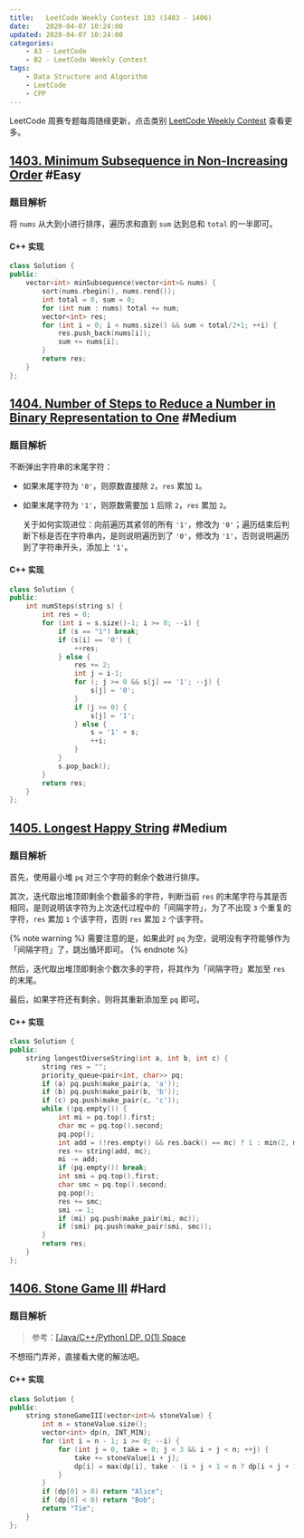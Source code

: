 ```yaml
---
title:   LeetCode Weekly Contest 183 (1403 - 1406)
date:    2020-04-07 10:24:00
updated: 2020-04-07 10:24:00
categories:
    - A3 - LeetCode
    - B2 - LeetCode Weekly Contest
tags:
    - Data Structure and Algorithm
    - LeetCode
    - CPP
---
```


LeetCode 周赛专题每周随缘更新，点击类别 [LeetCode Weekly Contest](/categories/LeetCode-Weekly-Contest/) 查看更多。

<!-- more -->

## [1403. Minimum Subsequence in Non-Increasing Order](https://leetcode.com/contest/weekly-contest-183/problems/minimum-subsequence-in-non-increasing-order/) #Easy

### 题目解析

将 `nums` 从大到小进行排序，遍历求和直到 `sum` 达到总和 `total` 的一半即可。

#### C++ 实现

```cpp
class Solution {
public:
    vector<int> minSubsequence(vector<int>& nums) {
        sort(nums.rbegin(), nums.rend());
        int total = 0, sum = 0;
        for (int num : nums) total += num;
        vector<int> res;
        for (int i = 0; i < nums.size() && sum < total/2+1; ++i) {
            res.push_back(nums[i]);
            sum += nums[i];
        }
        return res;
    }
};
```

## [1404. Number of Steps to Reduce a Number in Binary Representation to One](https://leetcode.com/contest/weekly-contest-183/problems/number-of-steps-to-reduce-a-number-in-binary-representation-to-one/) #Medium

### 题目解析

不断弹出字符串的末尾字符：

- 如果末尾字符为 `'0'`，则原数直接除 `2`，`res` 累加 `1`。

- 如果末尾字符为 `'1'`，则原数需要加 `1` 后除 `2`，`res` 累加 `2`。

  关于如何实现进位：向前遍历其紧邻的所有 `'1'`，修改为 `'0'`；遍历结束后判断下标是否在字符串内，是则说明遍历到了 `'0'`，修改为 `'1'`，否则说明遍历到了字符串开头，添加上 `'1'`。

#### C++ 实现

```cpp
class Solution {
public:
    int numSteps(string s) {
        int res = 0;
        for (int i = s.size()-1; i >= 0; --i) {
            if (s == "1") break;
            if (s[i] == '0') {
                ++res;
            } else {
                res += 2;
                int j = i-1;
                for (; j >= 0 && s[j] == '1'; --j) {
                    s[j] = '0';
                }
                if (j >= 0) {
                    s[j] = '1';
                } else {
                    s = '1' + s;
                    ++i;
                }
            }
            s.pop_back();
        }
        return res;
    }
};
```

## [1405. Longest Happy String](https://leetcode.com/contest/weekly-contest-183/problems/longest-happy-string/) #Medium

### 题目解析

首先，使用最小堆 `pq` 对三个字符的剩余个数进行排序。

其次，迭代取出堆顶即剩余个数最多的字符，判断当前 `res` 的末尾字符与其是否相同，是则说明该字符为上次迭代过程中的「间隔字符」，为了不出现 `3` 个重复的字符，`res` 累加 `1` 个该字符，否则 `res` 累加 `2` 个该字符。

{% note warning %}
需要注意的是，如果此时 `pq` 为空，说明没有字符能够作为「间隔字符」了，跳出循环即可。
{% endnote %}

然后，迭代取出堆顶即剩余个数次多的字符，将其作为「间隔字符」累加至 `res` 的末尾。

最后，如果字符还有剩余，则将其重新添加至 `pq` 即可。

#### C++ 实现

```cpp
class Solution {
public:
    string longestDiverseString(int a, int b, int c) {
        string res = "";
        priority_queue<pair<int, char>> pq;
        if (a) pq.push(make_pair(a, 'a'));
        if (b) pq.push(make_pair(b, 'b'));
        if (c) pq.push(make_pair(c, 'c'));
        while (!pq.empty()) {
            int mi = pq.top().first;
            char mc = pq.top().second;
            pq.pop();
            int add = (!res.empty() && res.back() == mc) ? 1 : min(2, mi);
            res += string(add, mc);
            mi -= add;
            if (pq.empty()) break;
            int smi = pq.top().first;
            char smc = pq.top().second;
            pq.pop();
            res += smc;
            smi -= 1;
            if (mi) pq.push(make_pair(mi, mc));
            if (smi) pq.push(make_pair(smi, smc));
        }
        return res;
    }
};
```

## [1406. Stone Game III](https://leetcode.com/contest/weekly-contest-183/problems/stone-game-iii/) #Hard

### 题目解析

> 参考：[[Java/C++/Python] DP, O(1) Space](https://leetcode.com/problems/stone-game-iii/discuss/564260/JavaC%2B%2BPython-DP-O(1)-Space)

不想班门弄斧，直接看大佬的解法吧。

#### C++ 实现

```cpp
class Solution {
public:
    string stoneGameIII(vector<int>& stoneValue) {
        int n = stoneValue.size();
        vector<int> dp(n, INT_MIN);
        for (int i = n - 1; i >= 0; --i) {
            for (int j = 0, take = 0; j < 3 && i + j < n; ++j) {
                take += stoneValue[i + j];
                dp[i] = max(dp[i], take - (i + j + 1 < n ? dp[i + j + 1] : 0));
            }
        }
        if (dp[0] > 0) return "Alice";
        if (dp[0] < 0) return "Bob";
        return "Tie";
    }
};
```
